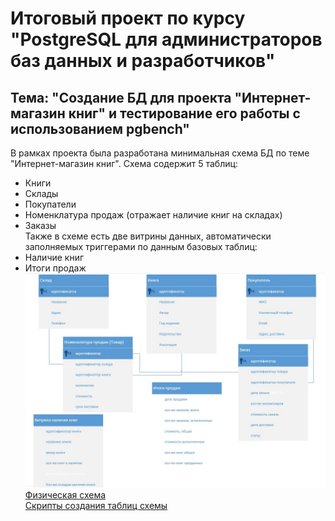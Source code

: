 # Итоговый проект по курсу "PostgreSQL для администраторов баз данных и разработчиков" #  
## Тема: "Создание БД для проекта "Интернет-магазин книг" и тестирование его работы с использованием pgbench" ##  
В рамках проекта была разработана минимальная схема БД по теме "Интернет-магазин книг". Схема содержит 5 таблиц:  
 - Книги  
 - Склады  
 - Покупатели  
 - Номенклатура продаж (отражает наличие книг на складах)  
 - Заказы   
Также в схеме есть две витрины данных, автоматически заполняемых триггерами по данным базовых таблиц:  
 - Наличие книг  
 - Итоги продаж  
![Логическая схема](/Scripts/Schema_log.jpg)  
[Физическая схема](https://github.com/mkalinichenko2023/otus_project/tree/main/Scripts/Schema_fiz.jpg)   
[Скрипты создания таблиц схемы](https://github.com/mkalinichenko2023/otus_project/tree/main/Scripts/Create%20DB.txt)   
